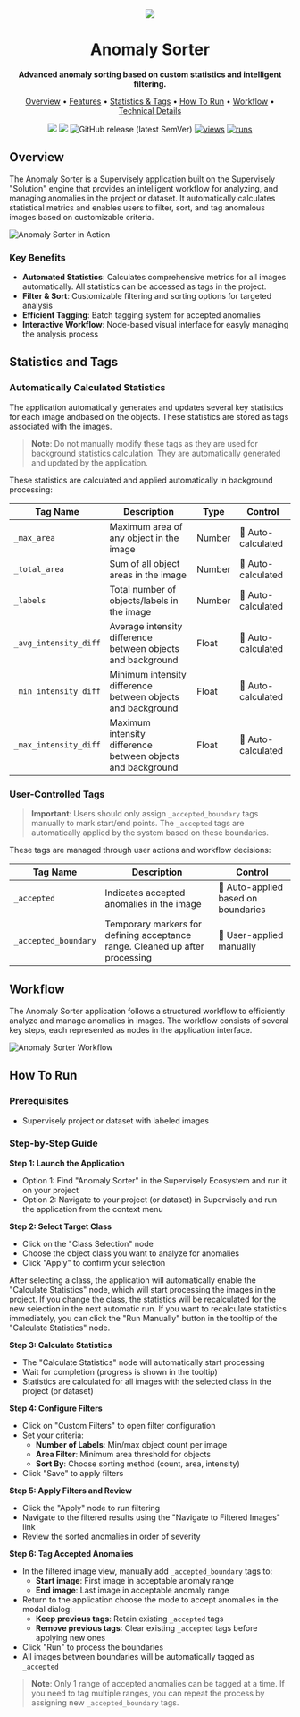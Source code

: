 <div align="center" markdown>

<img src="https://github.com/supervisely-ecosystem/anomaly-sorter/releases/download/v0.1.0/poster.jpg">


# Anomaly Sorter

**Advanced anomaly sorting based on custom statistics and intelligent filtering.**

<p align="center">
  <a href="#Overview">Overview</a> •
  <a href="#Features">Features</a> •
  <a href="#Statistics-and-Tags">Statistics & Tags</a> •
  <a href="#How-To-Run">How To Run</a> •
  <a href="#Workflow">Workflow</a> •
  <a href="#Technical-Details">Technical Details</a>
</p>

[![](https://img.shields.io/badge/supervisely-ecosystem-brightgreen)](https://ecosystem.supervisely.com/apps/supervisely-ecosystem/anomaly-sorter)
[![](https://img.shields.io/badge/slack-chat-green.svg?logo=slack)](https://supervisely.com/slack)
![GitHub release (latest SemVer)](https://img.shields.io/github/v/release/supervisely-ecosystem/anomaly-sorter)
[![views](https://app.supervisely.com/img/badges/views/supervisely-ecosystem/anomaly-sorter.png)](https://supervisely.com)
[![runs](https://app.supervisely.com/img/badges/runs/supervisely-ecosystem/anomaly-sorter.png)](https://supervisely.com)

</div>

## Overview

The Anomaly Sorter is a Supervisely application built on the Supervisely "Solution" engine that provides an intelligent workflow for analyzing, and managing anomalies in the project or dataset. It automatically calculates statistical metrics and enables users to filter, sort, and tag anomalous images based on customizable criteria.

![Anomaly Sorter in Action](https://github.com/supervisely-ecosystem/anomaly-sorter/releases/download/v0.1.0/gui.jpg)

### Key Benefits

- **Automated Statistics**: Calculates comprehensive metrics for all images automatically. All statistics can be accessed as tags in the project.
- **Filter & Sort**: Customizable filtering and sorting options for targeted analysis
- **Efficient Tagging**: Batch tagging system for accepted anomalies
- **Interactive Workflow**: Node-based visual interface for easyly managing the analysis process

## Statistics and Tags

### Automatically Calculated Statistics

The application automatically generates and updates several key statistics for each image andbased on the objects. These statistics are stored as tags associated with the images.

> **Note**: Do not manually modify these tags as they are used for background statistics calculation. They are automatically generated and updated by the application.

These statistics are calculated and applied automatically in background processing:

| Tag Name              | Description                                                 | Type   | Control            |
| --------------------- | ----------------------------------------------------------- | ------ | ------------------ |
| `_max_area`           | Maximum area of any object in the image                     | Number | 🤖 Auto-calculated |
| `_total_area`         | Sum of all object areas in the image                        | Number | 🤖 Auto-calculated |
| `_labels`             | Total number of objects/labels in the image                 | Number | 🤖 Auto-calculated |
| `_avg_intensity_diff` | Average intensity difference between objects and background | Float  | 🤖 Auto-calculated |
| `_min_intensity_diff` | Minimum intensity difference between objects and background | Float  | 🤖 Auto-calculated |
| `_max_intensity_diff` | Maximum intensity difference between objects and background | Float  | 🤖 Auto-calculated |

### User-Controlled Tags

> **Important**: Users should only assign `_accepted_boundary` tags manually to mark start/end points. The `_accepted` tags are automatically applied by the system based on these boundaries.

These tags are managed through user actions and workflow decisions:

| Tag Name    | Description                               | Control                             |
| ----------- | ----------------------------------------- | ----------------------------------- |
| `_accepted` | Indicates accepted anomalies in the image | 🤖 Auto-applied based on boundaries |
| `_accepted_boundary` | Temporary markers for defining acceptance range. Cleaned up after processing | 👤 User-applied manually |


## Workflow

The Anomaly Sorter application follows a structured workflow to efficiently analyze and manage anomalies in images. The workflow consists of several key steps, each represented as nodes in the application interface.

![Anomaly Sorter Workflow](https://github.com/supervisely-ecosystem/anomaly-sorter/releases/download/v0.1.0/schema.jpg)


## How To Run

### Prerequisites

- Supervisely project or dataset with labeled images

### Step-by-Step Guide

**Step 1: Launch the Application**

- Option 1: Find "Anomaly Sorter" in the Supervisely Ecosystem and run it on your project
- Option 2: Navigate to your project (or dataset) in Supervisely and run the application from the context menu

**Step 2: Select Target Class**

- Click on the "Class Selection" node
- Choose the object class you want to analyze for anomalies
- Click "Apply" to confirm your selection

After selecting a class, the application will automatically enable the "Calculate Statistics" node, which will start processing the images in the project. If you change the class, the statistics will be recalculated for the new selection in the next automatic run. If you want to recalculate statistics immediately, you can click the "Run Manually" button in the tooltip of the "Calculate Statistics" node.

**Step 3: Calculate Statistics**

- The "Calculate Statistics" node will automatically start processing
- Wait for completion (progress is shown in the tooltip)
- Statistics are calculated for all images with the selected class in the project (or dataset)

**Step 4: Configure Filters**

- Click on "Custom Filters" to open filter configuration
- Set your criteria:
  - **Number of Labels**: Min/max object count per image
  - **Area Filter**: Minimum area threshold for objects
  - **Sort By**: Choose sorting method (count, area, intensity)
- Click "Save" to apply filters

**Step 5: Apply Filters and Review**

- Click the "Apply" node to run filtering
- Navigate to the filtered results using the "Navigate to Filtered Images" link
- Review the sorted anomalies in order of severity

**Step 6: Tag Accepted Anomalies**

- In the filtered image view, manually add `_accepted_boundary` tags to:
  - **Start image**: First image in acceptable anomaly range
  - **End image**: Last image in acceptable anomaly range
- Return to the application choose the mode to accept anomalies in the modal dialog:
  - **Keep previous tags**: Retain existing `_accepted` tags
  - **Remove previous tags**: Clear existing `_accepted` tags before applying new ones
- Click "Run" to process the boundaries
- All images between boundaries will be automatically tagged as `_accepted`

> **Note**: Only 1 range of accepted anomalies can be tagged at a time. If you need to tag multiple ranges, you can repeat the process by assigning new `_accepted_boundary` tags.
